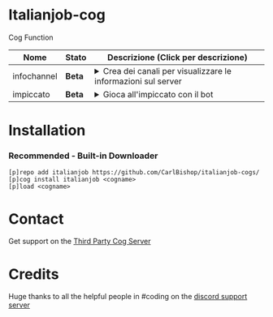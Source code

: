 # Italianjob-cog

Cog Function

| Nome | Stato | Descrizione (Click per descrizione)
| --- | --- | --- |
| infochannel | **Beta** | <details><summary>Crea dei canali per visualizzare le informazioni sul server</summary>A causa dei rate limits, l'aggiornamento avviene ogni 5 o 10 minuti</details> |
| impiccato | **Beta** | <details><summary>Gioca all'impiccato con il bot</summary>Divertiti con l'impiccato in italiano</details> |

# Installation
### Recommended - Built-in Downloader
```
[p]repo add italianjob https://github.com/CarlBishop/italianjob-cogs/
[p]cog install italianjob <cogname>
[p]load <cogname>
```

# Contact
Get support on the [Third Party Cog Server](https://discord.gg/GET4DVk)

# Credits

Huge thanks to all the helpful people in #coding on the [discord support server](https://discord.gg/red)
